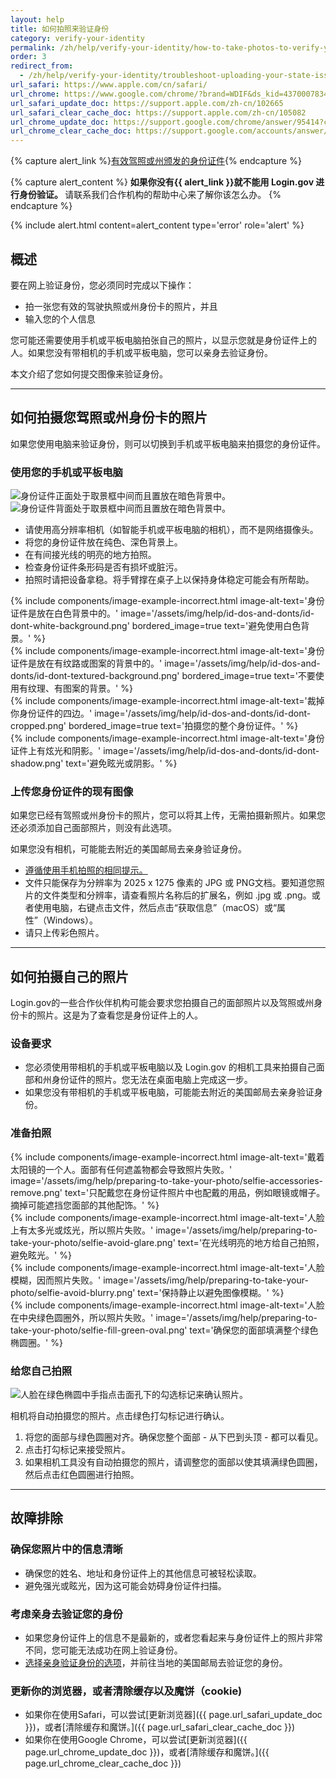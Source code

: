 ```yaml
---
layout: help
title: 如何拍照来验证身份
category: verify-your-identity
permalink: /zh/help/verify-your-identity/how-to-take-photos-to-verify-your-identity/
order: 3
redirect_from: 
  - /zh/help/verify-your-identity/troubleshoot-uploading-your-state-issued-id/
url_safari: https://www.apple.com/cn/safari/
url_chrome: https://www.google.com/chrome/?brand=WDIF&ds_kid=43700078347700321&gad_source=1&gclid=CjwKCAjww_iwBhApEiwAuG6ccAvZWVPqrBawjLCJp6uWvrMplezDwWVR7AnWXZhu-4He4V3oXJBOrRoCtTwQAvD_BwE&gclsrc=aw.ds&hl=zh-cn
url_safari_update_doc: https://support.apple.com/zh-cn/102665
url_safari_clear_cache_doc: https://support.apple.com/zh-cn/105082
url_chrome_update_doc: https://support.google.com/chrome/answer/95414?co=GENIE.Platform%3DDesktop&hl=zh-Hans
url_chrome_clear_cache_doc: https://support.google.com/accounts/answer/32050?co=GENIE.Platform%3DAndroid&oco=1&hl=zh-Hans
---
```


{% capture alert_link %}<a href="/zh/help/verify-your-identity/accepted-identification-documents/">有效驾照或州颁发的身份证件</a>{% endcapture %}

{% capture alert_content %}
  <strong>
    如果你没有{{ alert_link }}就不能用 Login.gov 进行身份验证。
  </strong>
  请联系我们合作机构的帮助中心来了解你该怎么办。
{% endcapture %}

{%
  include alert.html
  content=alert_content
  type='error'
  role='alert'
%}

## 概述

要在网上验证身份，您必须同时完成以下操作：
 
* 拍一张您有效的驾驶执照或州身份卡的照片，并且
* 输入您的个人信息

您可能还需要使用手机或平板电脑拍张自己的照片，以显示您就是身份证件上的人。如果您没有带相机的手机或平板电脑，您可以亲身去验证身份。

本文介绍了您如何提交图像来验证身份。

---

## 如何拍摄您驾照或州身份卡的照片

如果您使用电脑来验证身份，则可以切换到手机或平板电脑来拍摄您的身份证件。

### 使用您的手机或平板电脑

<div class="grid-row grid-gap">
  <div class="tablet:grid-col">
    <img alt="身份证件正面处于取景框中间而且置放在暗色背景中。" src="{{ site.baseurl }}/assets/img/help/id-dos-and-donts/id-do-front.png" />
  </div>
  <div class="tablet:grid-col">
    <img alt="身份证件背面处于取景框中间而且置放在暗色背景中。" src="{{ site.baseurl }}/assets/img/help/id-dos-and-donts/id-do-back.png" />
  </div>
</div>

* 请使用高分辨率相机（如智能手机或平板电脑的相机），而不是网络摄像头。
* 将您的身份证件放在纯色、深色背景上。
* 在有间接光线的明亮的地方拍照。
* 检查身份证件条形码是否有损坏或脏污。
* 拍照时请把设备拿稳。将手臂撑在桌子上以保持身体稳定可能会有所帮助。

<div class="grid-row grid-gap">
  <div class="tablet:grid-col">
    {%
      include components/image-example-incorrect.html
      image-alt-text='身份证件是放在白色背景中的。'
      image='/assets/img/help/id-dos-and-donts/id-dont-white-background.png'
      bordered_image=true
      text='避免使用白色背景。'
    %}
  </div>
  <div class="tablet:grid-col">
    {%
      include components/image-example-incorrect.html
      image-alt-text='身份证件是放在有纹路或图案的背景中的。'
      image='/assets/img/help/id-dos-and-donts/id-dont-textured-background.png'
      bordered_image=true
      text='不要使用有纹理、有图案的背景。'
    %}
  </div>
</div>
<div class="grid-row grid-gap">
  <div class="tablet:grid-col">
    {%
      include components/image-example-incorrect.html
      image-alt-text='裁掉你身份证件的四边。'
      image='/assets/img/help/id-dos-and-donts/id-dont-cropped.png'
      bordered_image=true
      text='拍摄您的整个身份证件。'
    %}
  </div>
  <div class="tablet:grid-col">
    {%
      include components/image-example-incorrect.html
      image-alt-text='身份证件上有炫光和阴影。'
      image='/assets/img/help/id-dos-and-donts/id-dont-shadow.png'
      text='避免眩光或阴影。'
    %}
  </div>
</div>

### 上传您身份证件的现有图像

如果您已经有驾照或州身份卡的照片，您可以将其上传，无需拍摄新照片。如果您还必须添加自己面部照片，则没有此选项。

如果您没有相机，可能能去附近的美国邮局去亲身验证身份。

* [遵循使用手机拍照的相同提示。](#使用您的手机或平板电脑)
* 文件只能保存为分辨率为 2025 x 1275 像素的 JPG 或 PNG文档。要知道您照片的文件类型和分辨率，请查看照片名称后的扩展名，例如 .jpg 或 .png。或者使用电脑，右键点击文件，然后点击“获取信息”（macOS）或“属性”（Windows）。
* 请只上传彩色照片。

---

## 如何拍摄自己的照片

Login.gov的一些合作伙伴机构可能会要求您拍摄自己的面部照片以及驾照或州身份卡的照片。这是为了查看您是身份证件上的人。

### 设备要求

* 您必须使用带相机的手机或平板电脑以及 Login.gov 的相机工具来拍摄自己面部和州身份证件的照片。您无法在桌面电脑上完成这一步。
* 如果您没有带相机的手机或平板电脑，可能能去附近的美国邮局去亲身验证身份。

### 准备拍照

<div class="grid-row grid-gap">
  <div class="tablet:grid-col">
    {%
      include components/image-example-incorrect.html
      image-alt-text='戴着太阳镜的一个人。面部有任何遮盖物都会导致照片失败。'
      image='/assets/img/help/preparing-to-take-your-photo/selfie-accessories-remove.png'
      text='只配戴您在身份证件照片中也配戴的用品，例如眼镜或帽子。摘掉可能遮挡您面部的其他配饰。'
    %}
  </div>
  <div class="tablet:grid-col">
    {%
      include components/image-example-incorrect.html
      image-alt-text='人脸上有太多光或炫光，所以照片失败。'
      image='/assets/img/help/preparing-to-take-your-photo/selfie-avoid-glare.png'
      text='在光线明亮的地方给自己拍照，避免眩光。'
    %}
  </div>
</div>
<div class="grid-row grid-gap">
  <div class="tablet:grid-col">
    {%
      include components/image-example-incorrect.html
      image-alt-text='人脸模糊，因而照片失败。'
      image='/assets/img/help/preparing-to-take-your-photo/selfie-avoid-blurry.png'
      text='保持静止以避免图像模糊。'
    %}
  </div>
  <div class="tablet:grid-col">
    {%
      include components/image-example-incorrect.html
      image-alt-text='人脸在中央绿色圆圈外，所以照片失败。'
      image='/assets/img/help/preparing-to-take-your-photo/selfie-fill-green-oval.png'
      text='确保您的面部填满整个绿色椭圆圈。'
    %}
  </div>
</div>

### 给您自己拍照
<div class="grid-row grid-gap margin-bottom-2">
  <div class="tablet:grid-col">
    <img alt="人脸在绿色椭圆中手指点击面孔下的勾选标记来确认照片。" src="{{ site.baseurl }}/assets/img/help/preparing-to-take-your-photo/selfie-do-checkmark.png" />
  </div>
</div>

相机将自动拍摄您的照片。点击绿色打勾标记进行确认。

1. 将您的面部与绿色圆圈对齐。确保您整个面部 - 从下巴到头顶 - 都可以看见。
2. 点击打勾标记来接受照片。
3. 如果相机工具没有自动拍摄您的照片，请调整您的面部以使其填满绿色圆圈，然后点击红色圆圈进行拍照。

---

## 故障排除

### 确保您照片中的信息清晰
* 确保您的姓名、地址和身份证件上的其他信息可被轻松读取。
* 避免强光或眩光，因为这可能会妨碍身份证件扫描。

### 考虑亲身去验证您的身份
* 如果您身份证件上的信息不是最新的，或者您看起来与身份证件上的照片非常不同，您可能无法成功在网上验证身份。
* [选择亲身验证身份的选项](/zh/help/verify-your-identity/verify-your-identity-in-person/)，并前往当地的美国邮局去验证您的身份。

### 更新你的浏览器，或者清除缓存以及魔饼（cookie)
* 如果你在使用Safari，可以尝试[更新浏览器]({{ page.url_safari_update_doc }})，或者[清除缓存和魔饼。]({{ page.url_safari_clear_cache_doc }})
* 如果你在使用Google Chrome，可以尝试[更新浏览器]({{ page.url_chrome_update_doc }})，或者[清除缓存和魔饼。]({{ page.url_chrome_clear_cache_doc }})
